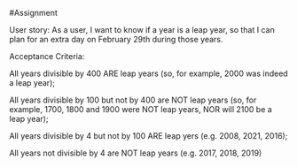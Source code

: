 #Assignment

User story: As a user, I want to know if a year is a leap year, so that I can plan for an extra day on February 29th during those years.

Acceptance Criteria: 

All years divisible by 400 ARE leap years (so, for example, 2000 was indeed a leap year);

All years divisible by 100 but not by 400 are NOT leap years (so, for example, 1700, 1800 and 1900 were NOT leap years, NOR will 2100 be a leap year);

All years divisible by 4 but not by 100 ARE leap yers (e.g. 2008, 2021, 2016);

All years not divisible by 4 are NOT leap years (e.g. 2017, 2018, 2019) 

